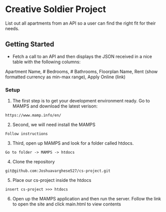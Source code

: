 # Creative Soldier Project

List out all apartments from an API so a user can find the right fit for their needs. 

## Getting Started

- Fetch a call to an API and then displays the JSON received in a nice table with the following columns:

Apartment Name, # Bedrooms, # Bathrooms, Floorplan Name, Rent (show formatted currency as min-max range), Apply Online (link)

### Setup

1. The first step is to get your development environment ready. Go to MAMPS and download the latest verison: 

```
https://www.mamp.info/en/
```

2. Second, we will need install the MAMPS

```
Follow instructions
```

3. Third, open up MAMPS and look for a folder called htdocs.

```
Go to folder -> MAMPS -> htdocs
```

4. Clone the repository 

```
git@github.com:Joshuavarghese527/cs-project.git
```

5. Place our cs-project inside the htdocs

```
insert cs-project >>> htdocs
```

6. Open up the MAMPS application and then run the server. Follow the link to open the site and click main.html to view contents